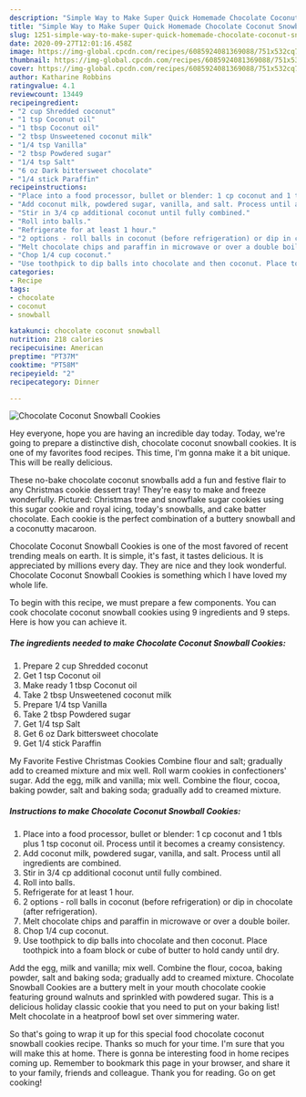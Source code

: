 ```yaml
---
description: "Simple Way to Make Super Quick Homemade Chocolate Coconut Snowball Cookies"
title: "Simple Way to Make Super Quick Homemade Chocolate Coconut Snowball Cookies"
slug: 1251-simple-way-to-make-super-quick-homemade-chocolate-coconut-snowball-cookies
date: 2020-09-27T12:01:16.458Z
image: https://img-global.cpcdn.com/recipes/6085924081369088/751x532cq70/chocolate-coconut-snowball-cookies-recipe-main-photo.jpg
thumbnail: https://img-global.cpcdn.com/recipes/6085924081369088/751x532cq70/chocolate-coconut-snowball-cookies-recipe-main-photo.jpg
cover: https://img-global.cpcdn.com/recipes/6085924081369088/751x532cq70/chocolate-coconut-snowball-cookies-recipe-main-photo.jpg
author: Katharine Robbins
ratingvalue: 4.1
reviewcount: 13449
recipeingredient:
- "2 cup Shredded coconut"
- "1 tsp Coconut oil"
- "1 tbsp Coconut oil"
- "2 tbsp Unsweetened coconut milk"
- "1/4 tsp Vanilla"
- "2 tbsp Powdered sugar"
- "1/4 tsp Salt"
- "6 oz Dark bittersweet chocolate"
- "1/4 stick Paraffin"
recipeinstructions:
- "Place into a food processor, bullet or blender: 1 cp coconut and 1 tbls plus 1 tsp coconut oil. Process until it becomes a creamy consistency."
- "Add coconut milk, powdered sugar, vanilla, and salt. Process until all ingredients are combined."
- "Stir in 3/4 cp additional coconut until fully combined."
- "Roll into balls."
- "Refrigerate for at least 1 hour."
- "2 options - roll balls in coconut (before refrigeration) or dip in chocolate (after refrigeration)."
- "Melt chocolate chips and paraffin in microwave or over a double boiler."
- "Chop 1/4 cup coconut."
- "Use toothpick to dip balls into chocolate and then coconut. Place toothpick into a foam block or cube of butter to hold candy until dry."
categories:
- Recipe
tags:
- chocolate
- coconut
- snowball

katakunci: chocolate coconut snowball 
nutrition: 218 calories
recipecuisine: American
preptime: "PT37M"
cooktime: "PT58M"
recipeyield: "2"
recipecategory: Dinner

---
```



![Chocolate Coconut Snowball Cookies](https://img-global.cpcdn.com/recipes/6085924081369088/751x532cq70/chocolate-coconut-snowball-cookies-recipe-main-photo.jpg)

Hey everyone, hope you are having an incredible day today. Today, we're going to prepare a distinctive dish, chocolate coconut snowball cookies. It is one of my favorites food recipes. This time, I'm gonna make it a bit unique. This will be really delicious.

These no-bake chocolate coconut snowballs add a fun and festive flair to any Christmas cookie dessert tray! They&#39;re easy to make and freeze wonderfully. Pictured: Christmas tree and snowflake sugar cookies using this sugar cookie and royal icing, today&#39;s snowballs, and cake batter chocolate. Each cookie is the perfect combination of a buttery snowball and a coconutty macaroon.

Chocolate Coconut Snowball Cookies is one of the most favored of recent trending meals on earth. It is simple, it's fast, it tastes delicious. It is appreciated by millions every day. They are nice and they look wonderful. Chocolate Coconut Snowball Cookies is something which I have loved my whole life.


To begin with this recipe, we must prepare a few components. You can cook chocolate coconut snowball cookies using 9 ingredients and 9 steps. Here is how you can achieve it.

<!--inarticleads1-->

##### The ingredients needed to make Chocolate Coconut Snowball Cookies:

1. Prepare 2 cup Shredded coconut
1. Get 1 tsp Coconut oil
1. Make ready 1 tbsp Coconut oil
1. Take 2 tbsp Unsweetened coconut milk
1. Prepare 1/4 tsp Vanilla
1. Take 2 tbsp Powdered sugar
1. Get 1/4 tsp Salt
1. Get 6 oz Dark bittersweet chocolate
1. Get 1/4 stick Paraffin


My Favorite Festive Christmas Cookies Combine flour and salt; gradually add to creamed mixture and mix well. Roll warm cookies in confectioners&#39; sugar. Add the egg, milk and vanilla; mix well. Combine the flour, cocoa, baking powder, salt and baking soda; gradually add to creamed mixture. 

<!--inarticleads2-->

##### Instructions to make Chocolate Coconut Snowball Cookies:

1. Place into a food processor, bullet or blender: 1 cp coconut and 1 tbls plus 1 tsp coconut oil. Process until it becomes a creamy consistency.
1. Add coconut milk, powdered sugar, vanilla, and salt. Process until all ingredients are combined.
1. Stir in 3/4 cp additional coconut until fully combined.
1. Roll into balls.
1. Refrigerate for at least 1 hour.
1. 2 options - roll balls in coconut (before refrigeration) or dip in chocolate (after refrigeration).
1. Melt chocolate chips and paraffin in microwave or over a double boiler.
1. Chop 1/4 cup coconut.
1. Use toothpick to dip balls into chocolate and then coconut. Place toothpick into a foam block or cube of butter to hold candy until dry.


Add the egg, milk and vanilla; mix well. Combine the flour, cocoa, baking powder, salt and baking soda; gradually add to creamed mixture. Chocolate Snowball Cookies are a buttery melt in your mouth chocolate cookie featuring ground walnuts and sprinkled with powdered sugar. This is a delicious holiday classic cookie that you need to put on your baking list! Melt chocolate in a heatproof bowl set over simmering water. 

So that's going to wrap it up for this special food chocolate coconut snowball cookies recipe. Thanks so much for your time. I'm sure that you will make this at home. There is gonna be interesting food in home recipes coming up. Remember to bookmark this page in your browser, and share it to your family, friends and colleague. Thank you for reading. Go on get cooking!

